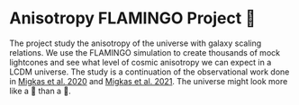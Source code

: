 # Anisotropy FLAMINGO Project 🌰
The project study the anisotropy of the universe with galaxy scaling relations. We use the FLAMINGO simulation to create thousands of mock lightcones and see what level of cosmic anisotropy we can expect in a LCDM universe. The study is a continuation of the observational work done in [Migkas et al. 2020](https://ui.adsabs.harvard.edu/abs/2020A%26A...636A..15M/abstract) and [Migkas et al. 2021](https://ui.adsabs.harvard.edu/abs/2021A%26A...649A.151M/abstract). The universe might look more like a 🌰 than a 🎱.

